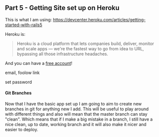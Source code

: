 ## Part 5 - Getting Site set up on Heroku

This is what I am using: https://devcenter.heroku.com/articles/getting-started-with-rails5

Heroku is:
>Heroku is a cloud platform that lets companies build, deliver, monitor and scale apps — we're the fastest way to go from idea to URL, bypassing all those infrastructure headaches.

And you can have a [free account](https://signup.heroku.com/?c=70130000001x9jFAAQ)!


email, foolow link

set password


#### Git Branches
Now that I have the basic app set up I am going to aim to create new branches in git for anything new I add.
This will be useful to play around with different things and also will mean that the master branch can stay "clean".
Which means that if I make a big mistake in a branch, I still have a nice clean, up to date, working branch and it will also make it nicer and easier to deploy.
